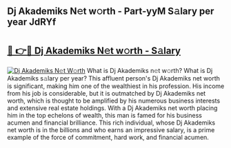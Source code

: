 ## Dj Akademiks N𝚎t w𝚘rth - Part-yyM S𝚊lary per year JdRYf

# <h2><a href="http://gc4cyo.nevu.top/?p=Dj+Akademiks">🔗 👉🔴 Dj Akademiks N𝚎t w𝚘rth - S𝚊lary</a></h2>

[![Dj Akademiks N𝚎t W𝚘rth](https://i.imgur.com/Oavwk0R.jpeg)](http://gc4cyo.nevu.top/?p=Dj+Akademiks)
What is Dj Akademiks n𝚎t w𝚘rth? What is Dj Akademiks s𝚊lary per year?
This affluent person's Dj Akademiks net worth is significant, making him one of the wealthiest in his profession. His income from his job is considerable, but it is outmatched by Dj Akademiks net worth, which is thought to be amplified by his numerous business interests and extensive real estate holdings. With a Dj Akademiks net worth placing him in the top echelons of wealth, this man is famed for his business acumen and financial brilliance. This rich individual, whose Dj Akademiks net worth is in the billions and who earns an impressive salary, is a prime example of the force of commitment, hard work, and financial acumen.

